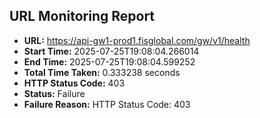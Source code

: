 ## URL Monitoring Report

- **URL:** https://api-gw1-prod1.fisglobal.com/gw/v1/health
- **Start Time:** 2025-07-25T19:08:04.266014
- **End Time:** 2025-07-25T19:08:04.599252
- **Total Time Taken:** 0.333238 seconds
- **HTTP Status Code:** 403
- **Status:** Failure
- **Failure Reason:** HTTP Status Code: 403
